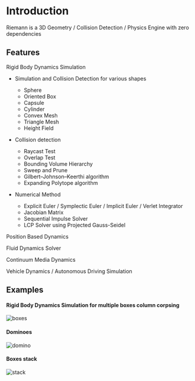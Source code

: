 # Introduction

Riemann is a 3D Geometry / Collision Detection / Physics Engine with zero dependencies

## Features

Rigid Body Dynamics Simulation

* Simulation and Collision Detection for various shapes
    * Sphere
    * Oriented Box
    * Capsule
    * Cylinder
    * Convex Mesh
    * Triangle Mesh
    * Height Field

* Collision detection
    * Raycast Test
    * Overlap Test
    * Bounding Volume Hierarchy
    * Sweep and Prune
    * Gilbert–Johnson–Keerthi algorithm
    * Expanding Polytope algorithm
    
* Numerical Method
    * Explicit Euler / Symplectic Euler / Implicit Euler / Verlet Integrator
    * Jacobian Matrix
    * Sequential Impulse Solver
    * LCP Solver using Projected Gauss-Seidel

Position Based Dynamics

Fluid Dynamics Solver

Continuum Media Dynamics

Vehicle Dynamics / Autonomous Driving Simulation


## Examples

#### Rigid Body Dynamics Simulation for multiple boxes column corpsing

![boxes](https://user-images.githubusercontent.com/29682318/180112516-54e574d6-8462-43bb-a6a7-230b2a58c7f6.gif)

#### Dominoes

![domino](https://user-images.githubusercontent.com/29682318/180676459-119abeea-6d8a-4b9e-8fc4-ad87207eb6ed.gif)

#### Boxes stack

![stack](https://user-images.githubusercontent.com/29682318/180676472-73c80918-6daa-44b0-a34f-e3fcffebdd1e.gif)

